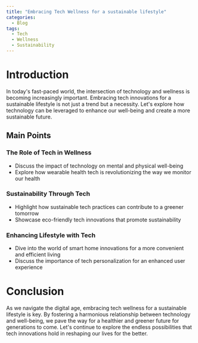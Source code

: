 ```yaml
---
title: "Embracing Tech Wellness for a sustainable lifestyle"
categories:
  - Blog
tags:
  - Tech
  - Wellness
  - Sustainability
---
```


# Introduction
In today's fast-paced world, the intersection of technology and wellness is becoming increasingly important. Embracing tech innovations for a sustainable lifestyle is not just a trend but a necessity. Let's explore how technology can be leveraged to enhance our well-being and create a more sustainable future.

## Main Points
### The Role of Tech in Wellness
- Discuss the impact of technology on mental and physical well-being
- Explore how wearable health tech is revolutionizing the way we monitor our health

### Sustainability Through Tech
- Highlight how sustainable tech practices can contribute to a greener tomorrow
- Showcase eco-friendly tech innovations that promote sustainability

### Enhancing Lifestyle with Tech
- Dive into the world of smart home innovations for a more convenient and efficient living
- Discuss the importance of tech personalization for an enhanced user experience

# Conclusion
As we navigate the digital age, embracing tech wellness for a sustainable lifestyle is key. By fostering a harmonious relationship between technology and well-being, we pave the way for a healthier and greener future for generations to come. Let's continue to explore the endless possibilities that tech innovations hold in reshaping our lives for the better.